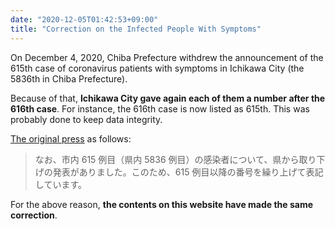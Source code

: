 ```yaml
---
date: "2020-12-05T01:42:53+09:00"
title: "Correction on the Infected People With Symptoms"
---
```


On December 4, 2020, Chiba Prefecture withdrew the announcement of the 615th case of coronavirus patients with symptoms in Ichikawa City (the 5836th in Chiba Prefecture).

Because of that, **Ichikawa City gave again each of them a number after the 616th case**. For instance, the 616th case is now listed as 615th. This was probably done to keep data integrity.

[The original press](https://www.city.ichikawa.lg.jp/pub01/hasseijokyo.html) as follows:

> なお、市内 615 例目（県内 5836 例目）の感染者について、県から取り下げの発表がありました。このため、615 例目以降の番号を繰り上げて表記しています。

For the above reason, **the contents on this website have made the same correction**.
